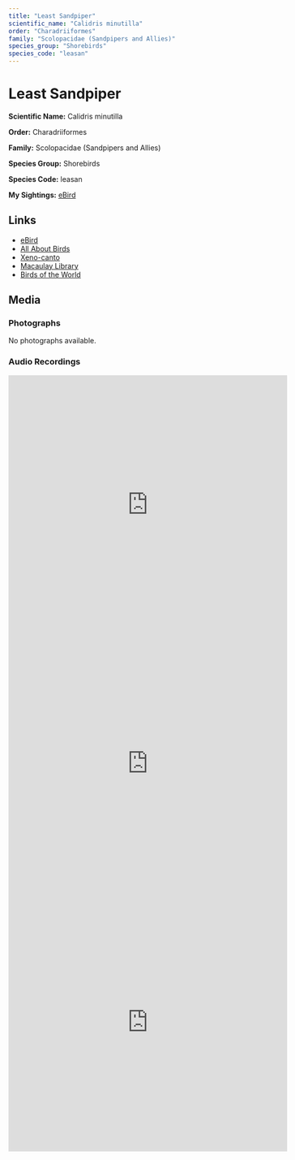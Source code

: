 ```yaml
---
title: "Least Sandpiper"
scientific_name: "Calidris minutilla"
order: "Charadriiformes"
family: "Scolopacidae (Sandpipers and Allies)"
species_group: "Shorebirds"
species_code: "leasan"
---
```


# Least Sandpiper

**Scientific Name:** Calidris minutilla

**Order:** Charadriiformes

**Family:** Scolopacidae (Sandpipers and Allies)

**Species Group:** Shorebirds

**Species Code:** leasan

**My Sightings:** [eBird](https://ebird.org/lifelist?r=world&time=life&spp=leasan)

## Links
* [eBird](https://ebird.org/species/leasan) 
* [All About Birds](https://www.allaboutbirds.org/guide/leasan) 
* [Xeno-canto](https://www.xeno-canto.org/species/calidris-minutilla) 
* [Macaulay Library](https://search.macaulaylibrary.org/catalog?taxonCode=leasan&sort=rating_rank_desc)
* [Birds of the World](https://birdsoftheworld.org/bow/species/leasan)

## Media
### Photographs
No photographs available.

### Audio Recordings
<iframe src="https://macaulaylibrary.org/asset/626447443/embed" width="550" height="510" frameborder="0" allowfullscreen></iframe>
<iframe src="https://macaulaylibrary.org/asset/626618108/embed" width="550" height="510" frameborder="0" allowfullscreen></iframe>
<iframe src="https://macaulaylibrary.org/asset/626617947/embed" width="550" height="510" frameborder="0" allowfullscreen></iframe>
